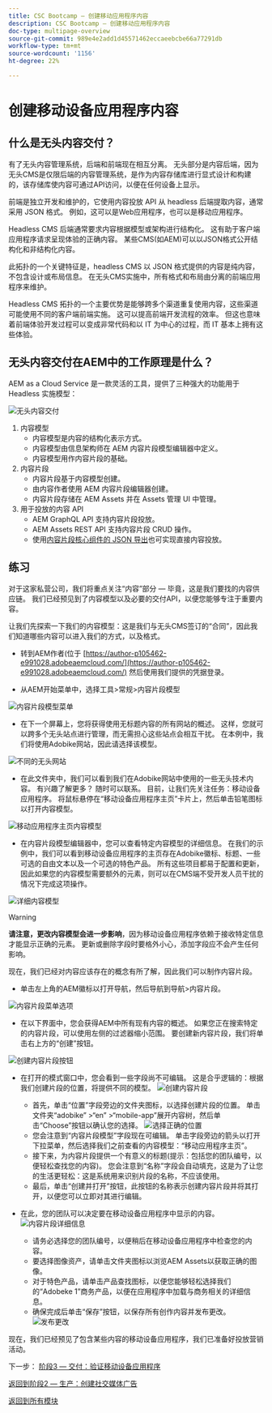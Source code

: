 ```yaml
---
title: CSC Bootcamp — 创建移动应用程序内容
description: CSC Bootcamp — 创建移动应用程序内容
doc-type: multipage-overview
source-git-commit: 989e4e2add1d45571462eccaeebcbe66a77291db
workflow-type: tm+mt
source-wordcount: '1156'
ht-degree: 22%

---
```


# 创建移动设备应用程序内容

## 什么是无头内容交付？

有了无头内容管理系统，后端和前端现在相互分离。 无头部分是内容后端，因为无头CMS是仅限后端的内容管理系统，是作为内容存储库进行显式设计和构建的，该存储库使内容可通过API访问，以便在任何设备上显示。

前端是独立开发和维护的，它使用内容投放 API 从 headless 后端提取内容，通常采用 JSON 格式。 例如，这可以是Web应用程序，也可以是移动应用程序。

Headless CMS 后端通常要求内容根据模型或架构进行结构化。 这有助于客户端应用程序请求呈现体验的正确内容。 某些CMS(如AEM)可以以JSON格式公开结构化和非结构化内容。

此拓扑的一个关键特征是，headless CMS 以 JSON 格式提供的内容是纯内容，不包含设计或布局信息。 在无头CMS实施中，所有格式和布局由分离的前端应用程序来维护。

Headless CMS 拓扑的一个主要优势是能够跨多个渠道重复使用内容，这些渠道可能使用不同的客户端前端实施。 这可以提高前端开发流程的效率。 但这也意味着前端体验开发过程可以变成非常代码和以 IT 为中心的过程，而 IT 基本上拥有这些体验。

## 无头内容交付在AEM中的工作原理是什么？

AEM as a Cloud Service 是一款灵活的工具，提供了三种强大的功能用于 Headless 实施模型：

![无头内容交付](./images/prod-app-headless.png)

1. 内容模型
   - 内容模型是内容的结构化表示方式。
   - 内容模型由信息架构师在 AEM 内容片段模型编辑器中定义。
   - 内容模型用作内容片段的基础。
1. 内容片段
   - 内容片段基于内容模型创建。
   - 由内容作者使用 AEM 内容片段编辑器创建。
   - 内容片段存储在 AEM Assets 并在 Assets 管理 UI 中管理。
1. 用于投放的内容 API
   - AEM GraphQL API 支持内容片段投放。
   - AEM Assets REST API 支持内容片段 CRUD 操作。
   - 使用[内容片段核心组件的 JSON 导出](https://experienceleague.adobe.com/docs/experience-manager-core-components/using/components/content-fragment-component.html?lang=en)也可实现直接内容投放。

## 练习

对于这家私营公司，我们将重点关注“内容”部分 — 毕竟，这是我们要找的内容供应链。 我们已经预见到了内容模型以及必要的交付API，以便您能够专注于重要内容。

让我们先探索一下我们的内容模型：这是我们与无头CMS签订的“合同”，因此我们知道哪些内容可以进入我们的方式，以及格式。

- 转到AEM作者(位于 [https://author-p105462-e991028.adobeaemcloud.com/](https://author-p105462-e991028.adobeaemcloud.com/) 然后使用我们提供的凭据登录。

- 从AEM开始菜单中，选择工具\>常规\>内容片段模型

![内容片段模型菜单](./images/prod-app-cfm.png)

- 在下一个屏幕上，您将获得使用无标题内容的所有网站的概述。 这样，您就可以跨多个无头站点进行管理，而无需担心这些站点会相互干扰。 在本例中，我们将使用Adobike网站，因此请选择该模型。

![不同的无头网站](./images/prod-app-cfm-folder.png)

- 在此文件夹中，我们可以看到我们在Adobike网站中使用的一些无头技术内容。 有兴趣了解更多？ 随时可以联系。 目前，让我们先关注任务：移动设备应用程序。 将鼠标悬停在“移动设备应用程序主页”卡片上，然后单击铅笔图标以打开内容模型。

![移动应用程序主页内容模型](./images/prod-app-created-cfm.png)

- 在内容片段模型编辑器中，您可以查看特定内容模型的详细信息。 在我们的示例中，我们可以看到移动设备应用程序的主页存在Adobike徽标、标题、一些可选的自由文本以及一个可选的特色产品。 所有这些项目都易于配置和更新，因此如果您的内容模型需要额外的元素，则可以在CMS端不受开发人员干扰的情况下完成这项操作。

![详细内容模型](./images/prod-app-cfm-details.png)

>[!WARNING]
>
> **请注意，更改内容模型会进一步影响**，因为移动设备应用程序依赖于接收特定信息才能显示正确的元素。 更新或删除字段时要格外小心，添加字段应不会产生任何影响。

现在，我们已经对内容应该存在的概念有所了解，因此我们可以制作内容片段。

- 单击左上角的AEM徽标以打开导航，然后导航到导航\>内容片段。

![内容片段菜单选项](./images/prod-cf-ui.png)

- 在以下界面中，您会获得AEM中所有现有内容的概述。 如果您正在搜索特定的内容片段，可以使用左侧的过滤器缩小范围。 要创建新内容片段，我们将单击右上方的“创建”按钮。

![创建内容片段按钮](./images/prod-app-create-cf.png)

- 在打开的模式窗口中，您会看到一些字段尚不可编辑。 这是合乎逻辑的：根据我们创建片段的位置，将提供不同的模型。
   ![创建内容片段](./images/prod-app-create-cf-details.png)
   - 首先，单击“位置”字段旁边的文件夹图标，以选择创建片段的位置。 单击文件夹“adobike” \>“en” \>“mobile-app”展开内容树，然后单击“Choose”按钮以确认您的选择。
      ![选择正确的位置](./images/prod-app-folder.png)
   - 您会注意到“内容片段模型”字段现在可编辑。 单击字段旁边的箭头以打开下拉菜单，然后选择我们之前查看的内容模型：“移动应用程序主页”。
   - 接下来，为内容片段提供一个有意义的标题(提示：包括您的团队编号，以便轻松查找您的内容)。 您会注意到“名称”字段会自动填充，这是为了让您的生活更轻松：这是系统用来识别片段的名称，不应该使用。
   - 最后，单击“创建并打开”按钮，此按钮的名称表示创建内容片段并将其打开，以便您可以立即对其进行编辑。

- 在此，您的团队可以决定要在移动设备应用程序中显示的内容。 ![内容片段详细信息](./images/prod-cf-details.png)
   - 请务必选择您的团队编号，以便稍后在移动设备应用程序中检查您的内容。
   - 要选择图像资产，请单击文件夹图标以浏览AEM Assets以获取正确的图像。
   - 对于特色产品，请单击产品查找图标，以便您能够轻松选择我们的“Adobeke 1”商务产品，以便在应用程序中加载与商务相关的详细信息。
   - 确保完成后单击“保存”按钮，以保存所有创作内容并发布更改。
      ![发布更改](./images/prod-app-publish.png)

现在，我们已经预见了包含某些内容的移动设备应用程序，我们已准备好投放营销活动。


下一步： [阶段3 — 交付：验证移动设备应用程序](../delivery/app.md)

[返回到阶段2 — 生产：创建社交媒体广告](./social.md)

[返回到所有模块](../../overview.md)
